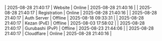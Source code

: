 | 2025-08-28 21:40:17 | Website | Online | 2025-08-28 21:40:16 |
| 2025-08-28 21:40:17 | Registration | Online | 2025-08-28 21:40:16 |
| 2025-08-28 21:40:17 | Auth Server | Offline | 2025-08-18 09:33:31 |
| 2025-08-28 21:40:17 | Kezan (PvE) | Offline | 2025-08-03 17:58:02 |
| 2025-08-28 21:40:17 | Gurubashi (PvP) | Offline | 2025-08-23 21:44:06 |
| 2025-08-28 21:40:17 | Cloudflare | Online | 2025-08-28 21:40:16 |
